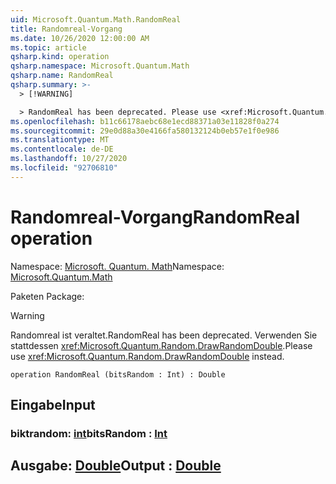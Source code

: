 ```yaml
---
uid: Microsoft.Quantum.Math.RandomReal
title: Randomreal-Vorgang
ms.date: 10/26/2020 12:00:00 AM
ms.topic: article
qsharp.kind: operation
qsharp.namespace: Microsoft.Quantum.Math
qsharp.name: RandomReal
qsharp.summary: >-
  > [!WARNING]

  > RandomReal has been deprecated. Please use <xref:Microsoft.Quantum.Random.DrawRandomDouble> instead.
ms.openlocfilehash: b11c66178aebc68e1ecd88371a03e11828f0a274
ms.sourcegitcommit: 29e0d88a30e4166fa580132124b0eb57e1f0e986
ms.translationtype: MT
ms.contentlocale: de-DE
ms.lasthandoff: 10/27/2020
ms.locfileid: "92706810"
---
```

# <a name="randomreal-operation"></a><span data-ttu-id="5358e-102">Randomreal-Vorgang</span><span class="sxs-lookup"><span data-stu-id="5358e-102">RandomReal operation</span></span>

<span data-ttu-id="5358e-103">Namespace: [Microsoft. Quantum. Math](xref:Microsoft.Quantum.Math)</span><span class="sxs-lookup"><span data-stu-id="5358e-103">Namespace: [Microsoft.Quantum.Math](xref:Microsoft.Quantum.Math)</span></span>

<span data-ttu-id="5358e-104">Paketen [](https://nuget.org/packages/)</span><span class="sxs-lookup"><span data-stu-id="5358e-104">Package: [](https://nuget.org/packages/)</span></span>


> [!WARNING]
> <span data-ttu-id="5358e-105">Randomreal ist veraltet.</span><span class="sxs-lookup"><span data-stu-id="5358e-105">RandomReal has been deprecated.</span></span> <span data-ttu-id="5358e-106">Verwenden Sie stattdessen <xref:Microsoft.Quantum.Random.DrawRandomDouble>.</span><span class="sxs-lookup"><span data-stu-id="5358e-106">Please use <xref:Microsoft.Quantum.Random.DrawRandomDouble> instead.</span></span>



```qsharp
operation RandomReal (bitsRandom : Int) : Double
```


## <a name="input"></a><span data-ttu-id="5358e-107">Eingabe</span><span class="sxs-lookup"><span data-stu-id="5358e-107">Input</span></span>

### <a name="bitsrandom--int"></a><span data-ttu-id="5358e-108">biktrandom: [int](xref:microsoft.quantum.lang-ref.int)</span><span class="sxs-lookup"><span data-stu-id="5358e-108">bitsRandom : [Int](xref:microsoft.quantum.lang-ref.int)</span></span>





## <a name="output--double"></a><span data-ttu-id="5358e-109">Ausgabe: [Double](xref:microsoft.quantum.lang-ref.double)</span><span class="sxs-lookup"><span data-stu-id="5358e-109">Output : [Double](xref:microsoft.quantum.lang-ref.double)</span></span>

